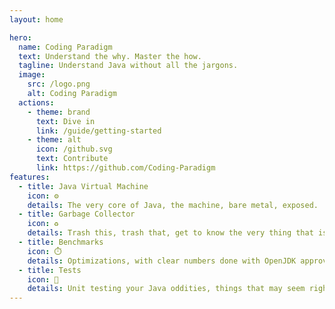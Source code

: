 ```yaml
---
layout: home

hero:
  name: Coding Paradigm
  text: Understand the why. Master the how.
  tagline: Understand Java without all the jargons.
  image:
    src: /logo.png
    alt: Coding Paradigm
  actions:
    - theme: brand
      text: Dive in
      link: /guide/getting-started
    - theme: alt
      icon: /github.svg
      text: Contribute
      link: https://github.com/Coding-Paradigm
features:
  - title: Java Virtual Machine
    icon: ⚙️
    details: The very core of Java, the machine, bare metal, exposed.
  - title: Garbage Collector
    icon: ♻️
    details: Trash this, trash that, get to know the very thing that is sifting through your Java objects and recycling your heap.
  - title: Benchmarks
    icon: ⏱️
    details: Optimizations, with clear numbers done with OpenJDK approved methods.
  - title: Tests
    icon: 📝
    details: Unit testing your Java oddities, things that may seem right but are actually wrong.
---
```


<style>
  :root {
    --vp-home-hero-name-color: transparent;
    --vp-home-hero-name-background: -webkit-linear-gradient(120deg, #5782C7, #ED536A);

    /* --vp-home-hero-image-background-image: -webkit-linear-gradient(60deg, #5782C7, #ED536A);
    --vp-home-hero-image-filter: blur(44px); */
  }
</style>
